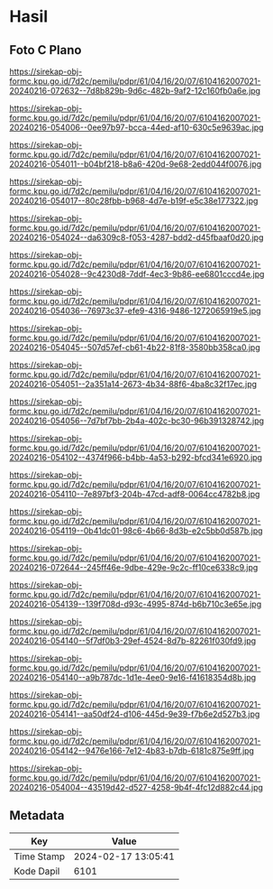 # Hasil

## Foto C Plano

https://sirekap-obj-formc.kpu.go.id/7d2c/pemilu/pdpr/61/04/16/20/07/6104162007021-20240216-072632--7d8b829b-9d6c-482b-9af2-12c160fb0a6e.jpg

https://sirekap-obj-formc.kpu.go.id/7d2c/pemilu/pdpr/61/04/16/20/07/6104162007021-20240216-054006--0ee97b97-bcca-44ed-af10-630c5e9639ac.jpg

https://sirekap-obj-formc.kpu.go.id/7d2c/pemilu/pdpr/61/04/16/20/07/6104162007021-20240216-054011--b04bf218-b8a6-420d-9e68-2edd044f0076.jpg

https://sirekap-obj-formc.kpu.go.id/7d2c/pemilu/pdpr/61/04/16/20/07/6104162007021-20240216-054017--80c28fbb-b968-4d7e-b19f-e5c38e177322.jpg

https://sirekap-obj-formc.kpu.go.id/7d2c/pemilu/pdpr/61/04/16/20/07/6104162007021-20240216-054024--da6309c8-f053-4287-bdd2-d45fbaaf0d20.jpg

https://sirekap-obj-formc.kpu.go.id/7d2c/pemilu/pdpr/61/04/16/20/07/6104162007021-20240216-054028--9c4230d8-7ddf-4ec3-9b86-ee6801cccd4e.jpg

https://sirekap-obj-formc.kpu.go.id/7d2c/pemilu/pdpr/61/04/16/20/07/6104162007021-20240216-054036--76973c37-efe9-4316-9486-1272065919e5.jpg

https://sirekap-obj-formc.kpu.go.id/7d2c/pemilu/pdpr/61/04/16/20/07/6104162007021-20240216-054045--507d57ef-cb61-4b22-81f8-3580bb358ca0.jpg

https://sirekap-obj-formc.kpu.go.id/7d2c/pemilu/pdpr/61/04/16/20/07/6104162007021-20240216-054051--2a351a14-2673-4b34-88f6-4ba8c32f17ec.jpg

https://sirekap-obj-formc.kpu.go.id/7d2c/pemilu/pdpr/61/04/16/20/07/6104162007021-20240216-054056--7d7bf7bb-2b4a-402c-bc30-96b391328742.jpg

https://sirekap-obj-formc.kpu.go.id/7d2c/pemilu/pdpr/61/04/16/20/07/6104162007021-20240216-054102--4374f966-b4bb-4a53-b292-bfcd341e6920.jpg

https://sirekap-obj-formc.kpu.go.id/7d2c/pemilu/pdpr/61/04/16/20/07/6104162007021-20240216-054110--7e897bf3-204b-47cd-adf8-0064cc4782b8.jpg

https://sirekap-obj-formc.kpu.go.id/7d2c/pemilu/pdpr/61/04/16/20/07/6104162007021-20240216-054119--0b41dc01-98c6-4b66-8d3b-e2c5bb0d587b.jpg

https://sirekap-obj-formc.kpu.go.id/7d2c/pemilu/pdpr/61/04/16/20/07/6104162007021-20240216-072644--245ff46e-9dbe-429e-9c2c-ff10ce6338c9.jpg

https://sirekap-obj-formc.kpu.go.id/7d2c/pemilu/pdpr/61/04/16/20/07/6104162007021-20240216-054139--139f708d-d93c-4995-874d-b6b710c3e65e.jpg

https://sirekap-obj-formc.kpu.go.id/7d2c/pemilu/pdpr/61/04/16/20/07/6104162007021-20240216-054140--5f7df0b3-29ef-4524-8d7b-82261f030fd9.jpg

https://sirekap-obj-formc.kpu.go.id/7d2c/pemilu/pdpr/61/04/16/20/07/6104162007021-20240216-054140--a9b787dc-1d1e-4ee0-9e16-f41618354d8b.jpg

https://sirekap-obj-formc.kpu.go.id/7d2c/pemilu/pdpr/61/04/16/20/07/6104162007021-20240216-054141--aa50df24-d106-445d-9e39-f7b6e2d527b3.jpg

https://sirekap-obj-formc.kpu.go.id/7d2c/pemilu/pdpr/61/04/16/20/07/6104162007021-20240216-054142--9476e166-7e12-4b83-b7db-6181c875e9ff.jpg

https://sirekap-obj-formc.kpu.go.id/7d2c/pemilu/pdpr/61/04/16/20/07/6104162007021-20240216-054004--43519d42-d527-4258-9b4f-4fc12d882c44.jpg


## Metadata

| Key        | Value               |
| ---------- | ------------------- |
| Time Stamp | 2024-02-17 13:05:41 |
| Kode Dapil | 6101                |



